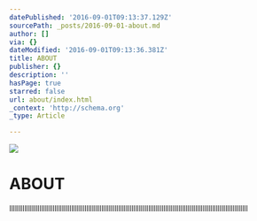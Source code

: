 ```yaml
---
datePublished: '2016-09-01T09:13:37.129Z'
sourcePath: _posts/2016-09-01-about.md
author: []
via: {}
dateModified: '2016-09-01T09:13:36.381Z'
title: ABOUT
publisher: {}
description: ''
hasPage: true
starred: false
url: about/index.html
_context: 'http://schema.org'
_type: Article

---
```

![](https://the-grid-user-content.s3-us-west-2.amazonaws.com/60e39c06-2c66-4976-b696-f2390dfbad29.jpg)

# ABOUT

lllllllllllllllllllllllllllllllllllllllllllllllllllllllllllllllllllllllllllllllllllllllllllllllllllllllllllllllllllllllllllllll